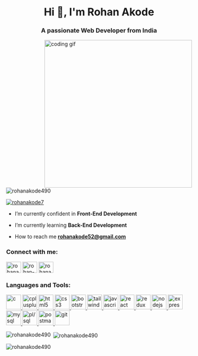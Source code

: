 <h1 align="center">Hi 👋, I'm Rohan Akode</h1>
<h3 align="center">A passionate Web Developer from India</h3>

<img align="right" alt="coding gif" width="400px" src="https://camo.githubusercontent.com/c1dcb74cc1c1835b1d716f5051499a2814c683c806b15f04b0eba492863703e9/68747470733a2f2f63646e2e6472696262626c652e636f6d2f75736572732f3733303730332f73637265656e73686f74732f363538313234332f6176656e746f2e676966">

<p align="left"> <img src="https://komarev.com/ghpvc/?username=rohanakode490&label=Profile%20views&color=0e75b6&style=flat" alt="rohanakode490" /> </p>

<p align="left"> <a href="https://twitter.com/rohanakode7" target="blank"><img src="https://img.shields.io/twitter/follow/rohanakode7?logo=twitter&style=for-the-badge" alt="rohanakode7" /></a> </p>

- I’m currently confident in **Front-End Development**

- I’m currently learning **Back-End Development**

- How to reach me **rohanakode52@gmail.com**

<h3 align="left">Connect with me:</h3>
<p align="left">
    <a href="https://twitter.com/rohanakode7" target="blank"><img align="center" src="https://skillicons.dev/icons?i=twitter" alt="rohanakode7" height="30" width="40" /></a>
    <a href="https://linkedin.com/in/rohan-akode" target="blank"><img align="center" src="https://skillicons.dev/icons?i=linkedin" alt="rohan-akode" height="30" width="40" /></a>
    <a href="https://www.leetcode.com/rohanakode" target="blank"><img align="center" src="https://skillicons.dev/icons?i=leetcode" alt="rohanakode" height="30" width="40" /></a>
</p>

<h3 align="left">Languages and Tools:</h3>
<p align="left"> 
    <!-- c and c++ -->
    <a href="https://www.cprogramming.com/" target="_blank" rel="noreferrer"> 
        <img src="https://skillicons.dev/icons?i=c" alt="c" width="40" height="40"/> 
    </a> 
    <a href="https://www.w3schools.com/cpp/" target="_blank" rel="noreferrer"> 
        <img src="https://skillicons.dev/icons?i=cpp" alt="cplusplus" width="40" height="40"/> 
    </a> 
    <!--  -->
    <!-- Web -->
    <a href="https://www.w3.org/html/" target="_blank" rel="noreferrer"> 
        <img src="https://skillicons.dev/icons?i=html" alt="html5" width="40" height="40"/> 
    </a>
    <a href="https://www.w3schools.com/css/" target="_blank" rel="noreferrer"> 
        <img src="https://skillicons.dev/icons?i=css" alt="css3" width="40" height="40"/> 
    </a> 
    <a href="https://getbootstrap.com" target="_blank" rel="noreferrer"> 
        <img src="https://skillicons.dev/icons?i=bootstrap" alt="bootstrap" width="40" height="40"/> 
    </a> 
    <a href="https://tailwindcss.com/" target="_blank" rel="noreferrer"> 
        <img src="https://www.vectorlogo.zone/logos/tailwindcss/tailwindcss-icon.svg" alt="tailwind" width="40" height="40"/> 
    </a> 
    <a href="https://developer.mozilla.org/en-US/docs/Web/JavaScript" target="_blank" rel="noreferrer"> 
        <img src="https://skillicons.dev/icons?i=js" alt="javascript" width="40" height="40"/> 
    </a>     
    <a href="https://reactjs.org/" target="_blank" rel="noreferrer">    <img src=https://skillicons.dev/icons?i=react" alt="react" width="40" height="40"/> 
    </a>  
    <a href="https://redux.js.org" target="_blank" rel="noreferrer"> 
        <img src="https://skillicons.dev/icons?i=redux" alt="redux" width="40" height="40"/> 
    </a> 
    <a href="https://nodejs.org" target="_blank" rel="noreferrer"> 
        <img src="https://skillicons.dev/icons?i=nodejs" alt="nodejs" width="40" height="40"/> 
    </a> 
    <a href="https://expressjs.com" target="_blank" rel="noreferrer"> 
        <img src="https://skillicons.dev/icons?i=express" alt="express" width="40" height="40"/> 
    </a> 
    <a href="https://www.mysql.com/" target="_blank" rel="noreferrer"> 
        <img src="https://skillicons.dev/icons?i=mysql" alt="mysql" width="40" height="40"/> 
    </a> 
    <a href="https://www.oracle.com/" target="_blank" rel="noreferrer"> 
        <img src="https://icons8.com/icon/8ljTDYUEydbJ/oracle-pl-sql" alt="pl/sql" width="40" height="40"/> 
    </a>
    <a href="https://postman.com" target="_blank" rel="noreferrer"> 
        <img src="https://www.vectorlogo.zone/logos/getpostman/getpostman-icon.svg" alt="postman" width="40" height="40"/>
    </a> 
    <a href="https://git-scm.com/" target="_blank" rel="noreferrer">    
        <img src="https://www.vectorlogo.zone/logos/git-scm/git-scm-icon.svg" alt="git" width="40" height="40"/> 
    </a> 
</p>

<p><img align="left" src="https://github-readme-stats.vercel.app/api/top-langs?username=rohanakode490&show_icons=true&locale=en&layout=compact&theme=vision-friendly-dark" alt="rohanakode490" /></p>

<p>&nbsp;<img align="center" src="https://github-readme-stats.vercel.app/api?username=rohanakode490&show_icons=true&locale=en&theme=vision-friendly-dark" alt="rohanakode490" /></p>

<p><img align="center" src="https://github-readme-streak-stats.herokuapp.com/?user=rohanakode490&theme=dark" alt="rohanakode490" /></p>
